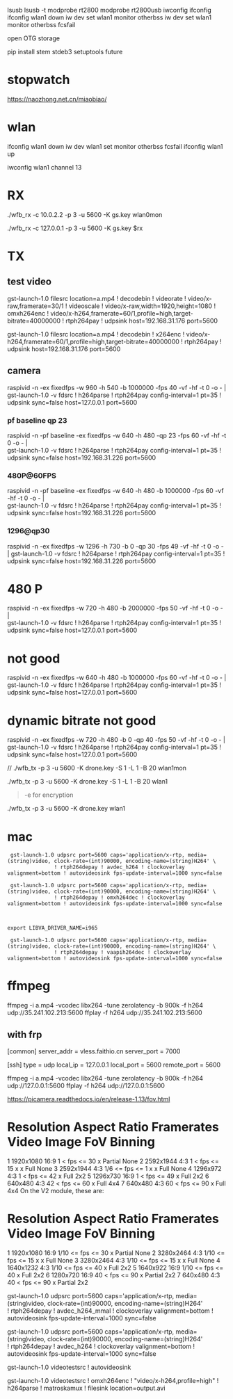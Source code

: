 lsusb
lsusb -t
modprobe rt2800
modprobe rt2800usb
iwconfig
ifconfig
ifconfig wlan1 down
iw dev set wlan1 monitor otherbss
iw dev set wlan1 monitor otherbss fcsfail

open OTG storage

pip install stem stdeb3 setuptools future

# stopwatch

https://naozhong.net.cn/miaobiao/


# wlan

ifconfig wlan1 down
iw dev wlan1 set monitor otherbss fcsfail
ifconfig wlan1 up

iwconfig wlan1 channel 13

# RX

./wfb_rx    -c 10.0.2.2 -p 3 -u 5600 -K gs.key  wlan0mon

./wfb_rx    -c 127.0.0.1 -p 3 -u 5600 -K gs.key  $rx

# TX

## test video
gst-launch-1.0  filesrc location=a.mp4 ! decodebin ! videorate ! video/x-raw,framerate=30/1 ! videoscale ! video/x-raw,width=1920,height=1080 ! omxh264enc ! video/x-h264,framerate=60/1,profile=high,target-bitrate=40000000 ! rtph264pay ! udpsink host=192.168.31.176 port=5600

gst-launch-1.0  filesrc location=a.mp4 ! decodebin ! x264enc ! video/x-h264,framerate=60/1,profile=high,target-bitrate=40000000 ! rtph264pay ! udpsink host=192.168.31.176 port=5600

## camera

raspivid -n  -ex fixedfps -w 960 -h 540 -b 1000000 -fps 40 -vf -hf -t 0 -o - | \
               gst-launch-1.0 -v fdsrc ! h264parse ! rtph264pay config-interval=1 pt=35 ! udpsink sync=false host=127.0.0.1 port=5600

### pf baseline  qp 23
raspivid -n -pf baseline -ex fixedfps -w 640 -h 480 -qp 23 -fps 60 -vf -hf -t 0 -o - | \
               gst-launch-1.0 -v fdsrc ! h264parse ! rtph264pay config-interval=1 pt=35 ! udpsink sync=false host=192.168.31.226 port=5600

### 480P@60FPS
raspivid -n  -pf baseline -ex fixedfps -w 640 -h 480 -b 1000000 -fps 60 -vf -hf -t 0 -o - | \
               gst-launch-1.0 -v fdsrc ! h264parse ! rtph264pay config-interval=1 pt=35 ! udpsink sync=false host=192.168.31.226 port=5600


### 1296@qp30
raspivid -n  -ex fixedfps -w 1296 -h 730 -b 0 -qp 30 -fps 49 -vf -hf -t 0 -o - |                gst-launch-1.0 -v fdsrc ! h264parse ! rtph264pay config-interval=1 pt=35 ! udpsink sync=false host=192.168.31.226 port=5600

# 480 P
raspivid -n  -ex fixedfps -w 720 -h 480 -b 2000000 -fps 50 -vf -hf -t 0 -o - | \
               gst-launch-1.0 -v fdsrc ! h264parse ! rtph264pay config-interval=1 pt=35 ! udpsink sync=false host=127.0.0.1 port=5600

# not good
raspivid -n  -ex fixedfps -w 640 -h 480 -b 1000000 -fps 60 -vf -hf -t 0 -o - | \
               gst-launch-1.0 -v fdsrc ! h264parse ! rtph264pay config-interval=1 pt=35 ! udpsink sync=false host=127.0.0.1 port=5600

# dynamic bitrate not good
raspivid -n  -ex fixedfps -w 720 -h 480 -b 0 -qp 40 -fps 50 -vf -hf -t 0 -o - |                gst-launch-1.0 -v fdsrc ! h264parse ! rtph264pay config-interval=1 pt=35 ! udpsink sync=false host=127.0.0.1 port=5600


// ./wfb_tx  -p 3 -u 5600 -K drone.key -S 1 -L 1 -B 20 wlan1mon

./wfb_tx  -p 3 -u 5600 -K drone.key -S 1 -L 1 -B 20 wlan1

> -e for encryption

./wfb_tx  -p 3 -u 5600 -K drone.key  wlan1

# mac
```
 gst-launch-1.0 udpsrc port=5600 caps='application/x-rtp, media=(string)video, clock-rate=(int)90000, encoding-name=(string)H264' \
               ! rtph264depay ! avdec_h264 ! clockoverlay valignment=bottom ! autovideosink fps-update-interval=1000 sync=false

 gst-launch-1.0 udpsrc port=5600 caps='application/x-rtp, media=(string)video, clock-rate=(int)90000, encoding-name=(string)H264' \
               ! rtph264depay ! omxh264dec ! clockoverlay valignment=bottom ! autovideosink fps-update-interval=1000 sync=false



export LIBVA_DRIVER_NAME=i965

 gst-launch-1.0 udpsrc port=5600 caps='application/x-rtp, media=(string)video, clock-rate=(int)90000, encoding-name=(string)H264' \
               ! rtph264depay ! vaapih264dec ! clockoverlay valignment=bottom ! autovideosink fps-update-interval=1000 sync=false
```
# ffmpeg

ffmpeg  -i a.mp4 -vcodec libx264 -tune zerolatency -b 900k -f h264 udp://35.241.102.213:5600
ffplay -f h264 udp://35.241.102.213:5600


## with frp
[common]
server_addr = vless.faithio.cn
server_port = 7000

[ssh]
type = udp
local_ip = 127.0.0.1
local_port = 5600
remote_port = 5600

ffmpeg  -i a.mp4 -vcodec libx264 -tune zerolatency -b 900k -f h264 udp://127.0.0.1:5600
ffplay -f h264 udp://127.0.0.1:5600







https://picamera.readthedocs.io/en/release-1.13/fov.html

#	Resolution	Aspect Ratio	Framerates	Video	Image	FoV	Binning
1	1920x1080	16:9	1 < fps <= 30	x	 	Partial	None
2	2592x1944	4:3	1 < fps <= 15	x	x	Full	None
3	2592x1944	4:3	1/6 <= fps <= 1	x	x	Full	None
4	1296x972	4:3	1 < fps <= 42	x	 	Full	2x2
5	1296x730	16:9	1 < fps <= 49	x	 	Full	2x2
6	640x480	4:3	42 < fps <= 60	x	 	Full	4x4
7	640x480	4:3	60 < fps <= 90	x	 	Full	4x4
On the V2 module, these are:

#	Resolution	Aspect Ratio	Framerates	Video	Image	FoV	Binning
1	1920x1080	16:9	1/10 <= fps <= 30	x	 	Partial	None
2	3280x2464	4:3	1/10 <= fps <= 15	x	x	Full	None
3	3280x2464	4:3	1/10 <= fps <= 15	x	x	Full	None
4	1640x1232	4:3	1/10 <= fps <= 40	x	 	Full	2x2
5	1640x922	16:9	1/10 <= fps <= 40	x	 	Full	2x2
6	1280x720	16:9	40 < fps <= 90	x	 	Partial	2x2
7	640x480	4:3	40 < fps <= 90	x	 	Partial	2x2




 gst-launch-1.0 udpsrc port=5600 caps='application/x-rtp, media=(string)video, clock-rate=(int)90000, encoding-name=(string)H264' \
               ! rtph264depay ! avdec_h264_mmal ! clockoverlay valignment=bottom ! autovideosink fps-update-interval=1000 sync=false


gst-launch-1.0 udpsrc port=5600 caps='application/x-rtp, media=(string)video, clock-rate=(int)90000, encoding-name=(string)H264' \
               ! rtph264depay ! avdec_h264 ! clockoverlay valignment=bottom ! autovideosink fps-update-interval=1000 sync=false



gst-launch-1.0 videotestsrc ! autovideosink

gst-launch-1.0 videotestsrc ! omxh264enc ! "video/x-h264,profile=high" ! h264parse ! matroskamux ! filesink location=output.avi